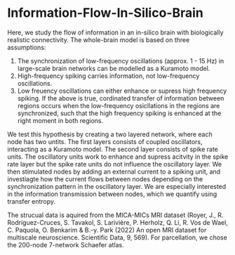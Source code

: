 # Information-Flow-In-Silico-Brain

Here, we study the flow of information in an in-silico brain with biologically realistic connectivity. The whole-brain model is based on three assumptions:
1) The synchronization of low-frequency oscillations (approx. 1 - 15 Hz) in large-scale brain networks can be modelled as a Kuramoto model.
2) High-frequency spiking carries information, not low-frequency oscillations.
3) Low freuency oscillations can either enhance or supress high frequency spiking.
If the above is true, cordinated transfer of information between regions occurs when the low-frequency osicllations in the regions are synchronized, such that the high frequency spiking is enhanced at the right moment in both regions.

We test this hypothesis by creating a two layered network, where each node has two untits. The first layers consists of coupled oscillators, interacting as a Kuramoto model. The second layer consists of spike rate units. The oscillatory units work to enhance and supress acitvity in the spike rate layer but the spike rate units do not influence the oscillatory layer. We then stimulated nodes by adding an external current to a spiking unit, and investiagte how the current flows between nodes depending on the synchronization pattern in the oscillatory layer. We are especially interested in the information transmission between nodes, which we quantify using transfer entropy. 

The strucual data is aquired from the MICA-MICs MRI dataset (Royer, J., R. Rodríguez-Cruces, S. Tavakol, S. Larivière, P. Herholz, Q. Li, R. Vos de Wael, C. Paquola, O. Benkarim & B.-y. Park (2022) An open MRI dataset for multiscale neuroscience. Scientific Data, 9, 569). For parcellation, we chose the 200-node 7-network Schaefer atlas. 
